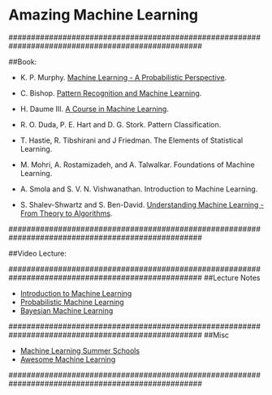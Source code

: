 # Amazing Machine Learning #

###################################################################################################

##Book:

- K. P. Murphy. [Machine Learning - A Probabilistic Perspective](https://mitpress.mit.edu/books/machine-learning-0).

- C. Bishop. [Pattern Recognition and Machine Learning](https://www.microsoft.com/en-us/research/people/cmbishop/?from=http%3A%2F%2Fresearch.microsoft.com%2Fen-us%2Fum%2Fpeople%2Fcmbishop%2Fprml%2Findex.htm).
- H. Daume III. [A Course in Machine Learning](http://ciml.info/).
- R. O. Duda, P. E. Hart and D. G. Stork. Pattern Classification.
- T. Hastie, R. Tibshirani and J Friedman. The Elements of Statistical Learning.
- M. Mohri, A. Rostamizadeh, and A. Talwalkar. Foundations of Machine Learning.
- A. Smola and S. V. N. Vishwanathan. Introduction to Machine Learning. 
- S. Shalev-Shwartz and S. Ben-David. [Understanding Machine Learning - From Theory to Algorithms](http://www.cs.huji.ac.il/~shais/UnderstandingMachineLearning/understanding-machine-learning-theory-algorithms.pdf).

###################################################################################################

##Video Lecture:



###################################################################################################
##Lecture Notes 

- [Introduction to Machine Learning](https://www.cse.iitk.ac.in/users/piyush/courses/ml_autumn16/ML.html)
- [Probabilistic Machine Learning](https://www.cse.iitk.ac.in/users/piyush/courses/pml_fall17/pml_fall17.html)
- [Bayesian Machine Learning](https://www.cse.iitk.ac.in/users/piyush/courses/bml_winter17/bayesian_ml.html)



###################################################################################################
##Misc
  - [Machine Learning Summer Schools](http://mlss.cc/)
  - [Awesome Machine Learning](https://github.com/josephmisiti/awesome-machine-learning)


###################################################################################################













